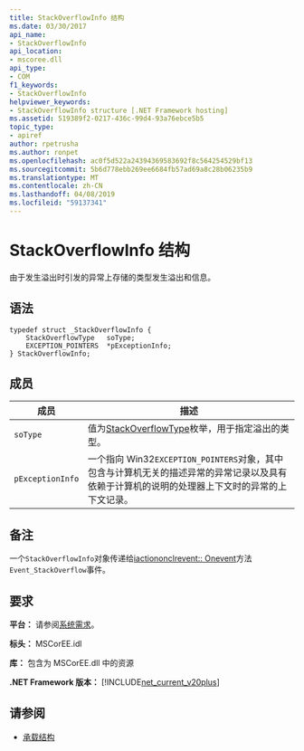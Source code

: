 ```yaml
---
title: StackOverflowInfo 结构
ms.date: 03/30/2017
api_name:
- StackOverflowInfo
api_location:
- mscoree.dll
api_type:
- COM
f1_keywords:
- StackOverflowInfo
helpviewer_keywords:
- StackOverflowInfo structure [.NET Framework hosting]
ms.assetid: 519389f2-0217-436c-99d4-93a76ebce5b5
topic_type:
- apiref
author: rpetrusha
ms.author: ronpet
ms.openlocfilehash: ac0f5d522a24394369583692f8c564254529bf13
ms.sourcegitcommit: 5b6d778ebb269ee6684fb57ad69a8c28b06235b9
ms.translationtype: MT
ms.contentlocale: zh-CN
ms.lasthandoff: 04/08/2019
ms.locfileid: "59137341"
---
```

# <a name="stackoverflowinfo-structure"></a>StackOverflowInfo 结构
由于发生溢出时引发的异常上存储的类型发生溢出和信息。  
  
## <a name="syntax"></a>语法  
  
```  
typedef struct _StackOverflowInfo {  
    StackOverflowType   soType;  
    EXCEPTION_POINTERS  *pExceptionInfo;  
} StackOverflowInfo;  
```  
  
## <a name="members"></a>成员  
  
|成员|描述|  
|------------|-----------------|  
|`soType`|值为[StackOverflowType](../../../../docs/framework/unmanaged-api/hosting/stackoverflowtype-enumeration.md)枚举，用于指定溢出的类型。|  
|`pExceptionInfo`|一个指向 Win32`EXCEPTION_POINTERS`对象，其中包含与计算机无关的描述异常的异常记录以及具有依赖于计算机的说明的处理器上下文时的异常的上下文记录。|  
  
## <a name="remarks"></a>备注  
 一个`StackOverflowInfo`对象传递给[iactiononclrevent:: Onevent](../../../../docs/framework/unmanaged-api/hosting/iactiononclrevent-onevent-method.md)方法`Event_StackOverflow`事件。  
  
## <a name="requirements"></a>要求  
 **平台：** 请参阅[系统需求](../../../../docs/framework/get-started/system-requirements.md)。  
  
 **标头：** MSCorEE.idl  
  
 **库：** 包含为 MSCorEE.dll 中的资源  
  
 **.NET Framework 版本：** [!INCLUDE[net_current_v20plus](../../../../includes/net-current-v20plus-md.md)]  
  
## <a name="see-also"></a>请参阅

- [承载结构](../../../../docs/framework/unmanaged-api/hosting/hosting-structures.md)
